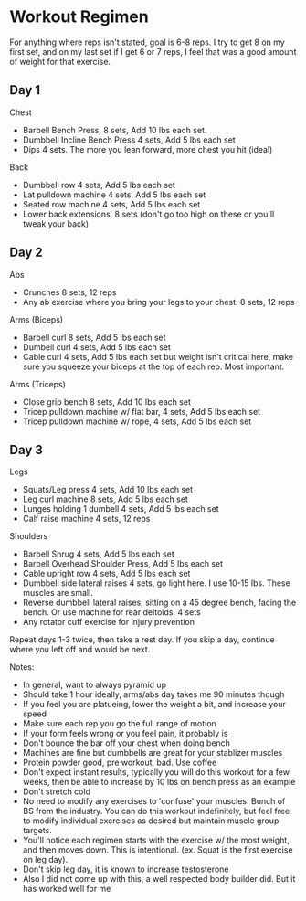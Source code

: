 # Workout Regimen

For anything where reps isn't stated, goal is 6-8 reps. I try to get 8 on my first set, and on my last set if I get 6 or 7 reps, I feel that was a good amount of weight for that exercise.

## Day 1
Chest
* Barbell Bench Press, 8 sets, Add 10 lbs each set.
* Dumbbell Incline Bench Press 4 sets, Add 5 lbs each set
* Dips 4 sets. The more you lean forward, more chest you hit (ideal)

Back
* Dumbbell row 4 sets, Add 5 lbs each set
* Lat pulldown machine 4 sets, Add 5 lbs each set
* Seated row machine 4 sets, Add 5 lbs each set
* Lower back extensions, 8 sets (don't go too high on these or you'll tweak your back)

## Day 2
Abs
* Crunches 8 sets, 12 reps
* Any ab exercise where you bring your legs to your chest. 8 sets, 12 reps

Arms (Biceps)
* Barbell curl 8 sets, Add 5 lbs each set
* Dumbell curl 4 sets, Add 5 lbs each set
* Cable curl 4 sets, Add 5 lbs each set but weight isn't critical here, make sure you squeeze your biceps at the top of each rep. Most important.

Arms (Triceps)
* Close grip bench 8 sets, Add 10 lbs each set
* Tricep pulldown machine w/ flat bar, 4 sets, Add 5 lbs each set
* Tricep pulldown machine w/ rope, 4 sets, Add 5 lbs each set

## Day 3
Legs
* Squats/Leg press 4 sets, Add 10 lbs each set
* Leg curl machine 8 sets, Add 5 lbs each set
* Lunges holding 1 dumbell 4 sets, Add 5 lbs each set
* Calf raise machine 4 sets, 12 reps

Shoulders
* Barbell Shrug 4 sets, Add 5 lbs each set
* Barbell Overhead Shoulder Press, Add 5 lbs each set
* Cable upright row 4 sets, Add 5 lbs each set
* Dumbbell side lateral raises 4 sets, go light here. I use 10-15 lbs. These muscles are small.
* Reverse dumbbell lateral raises, sitting on a 45 degree bench, facing the bench. Or use machine for rear deltoids. 4 sets
* Any rotator cuff exercise for injury prevention

Repeat days 1-3 twice, then take a rest day. If you skip a day, continue where you left off and would be next. 

Notes:
* In general, want to always pyramid up
* Should take 1 hour ideally, arms/abs day takes me 90 minutes though
* If you feel you are platueing, lower the weight a bit, and increase your speed
* Make sure each rep you go the full range of motion
* If your form feels wrong or you feel pain, it probably is
* Don't bounce the bar off your chest when doing bench
* Machines are fine but dumbbells are great for your stablizer muscles
* Protein powder good, pre workout, bad. Use coffee 
* Don't expect instant results, typically you will do this workout for a few weeks, then be able to increase by 10 lbs on bench press as an example
* Don't stretch cold
* No need to modify any exercises to 'confuse' your muscles. Bunch of BS from the industry. You can do this workout indefinitely, but feel free to modify individual exercises as desired but maintain muscle group targets.
* You'll notice each regimen starts with the exercise w/ the most weight, and then moves down. This is intentional. (ex. Squat is the first exercise on leg day).
* Don't skip leg day, it is known to increase testosterone 
* Also I did not come up with this, a well respected body builder did. But it has worked well for me
